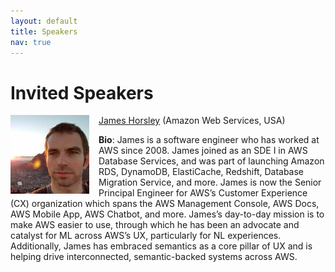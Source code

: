 ```yaml
---
layout: default
title: Speakers
nav: true
---
```


# Invited Speakers

<!-- # Speaker Details

TBD -->

<a name="james_horsley"></a>
<img align="left" src="images/james.jpeg" width="25%" style="margin: 0px 15px 5px 0px;"> [James Horsley](https://scholar.google.com/citations?user=I9jLFWAAAAAJ&hl=en)  (Amazon Web Services, USA)

**Bio**: James is a software engineer who has worked at AWS since 2008. James joined as an SDE I in AWS Database Services, and was part of launching Amazon RDS, DynamoDB, ElastiCache, Redshift, Database Migration Service, and more. James is now the Senior Principal Engineer for AWS’s Customer Experience (CX) organization which spans the AWS Management Console, AWS Docs, AWS Mobile App, AWS Chatbot, and more. James’s day-to-day mission is to make AWS easier to use, through which he has been an advocate and catalyst for ML across AWS’s UX, particularly for NL experiences. Additionally, James has embraced semantics as a core pillar of UX and is helping drive interconnected, semantic-backed systems across AWS.

<br>
<br>

